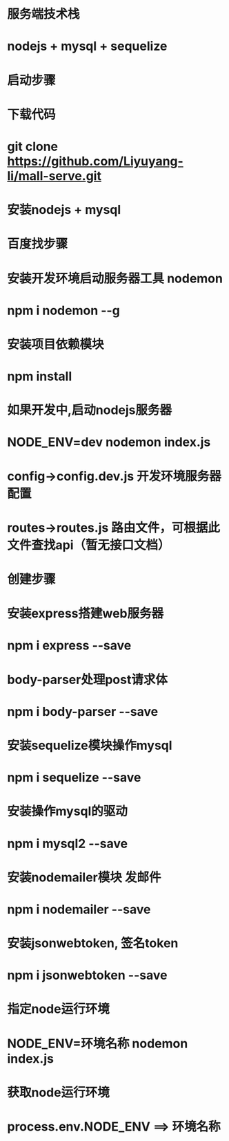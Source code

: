 # 服务端技术栈
  # nodejs + mysql + sequelize

# 启动步骤
  # 下载代码
  # git clone https://github.com/Liyuyang-li/mall-serve.git

  # 安装nodejs + mysql
  # 百度找步骤
  
  # 安装开发环境启动服务器工具 nodemon 
  # npm i nodemon --g
  
  # 安装项目依赖模块
  # npm install
  
  # 如果开发中,启动nodejs服务器
  # NODE_ENV=dev nodemon index.js

  # config->config.dev.js 开发环境服务器配置

  # routes->routes.js 路由文件，可根据此文件查找api（暂无接口文档）

# 创建步骤
  # 安装express搭建web服务器
  # npm i express --save
   
  # body-parser处理post请求体
  # npm i body-parser --save
   
  # 安装sequelize模块操作mysql
  # npm i sequelize --save
  
  # 安装操作mysql的驱动
  # npm i mysql2 --save
   
  # 安装nodemailer模块 发邮件
  # npm i nodemailer --save
  
  # 安装jsonwebtoken, 签名token
  # npm i jsonwebtoken --save
  
  # 指定node运行环境
  # NODE_ENV=环境名称 nodemon index.js

  # 获取node运行环境
  # process.env.NODE_ENV ==> 环境名称


